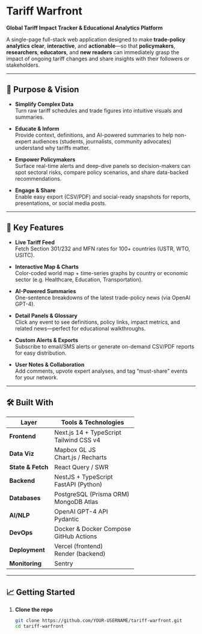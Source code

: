 # Tariff Warfront

**Global Tariff Impact Tracker & Educational Analytics Platform**

A single-page full-stack web application designed to make **trade-policy analytics** **clear**, **interactive**, and **actionable**—so that **policymakers**, **researchers**, **educators**, and **new readers** can immediately grasp the impact of ongoing tariff changes and share insights with their followers or stakeholders.

---

## 🎯 Purpose & Vision

- **Simplify Complex Data**  
  Turn raw tariff schedules and trade figures into intuitive visuals and summaries.

- **Educate & Inform**  
  Provide context, definitions, and AI-powered summaries to help non-expert audiences (students, journalists, community advocates) understand why tariffs matter.

- **Empower Policymakers**  
  Surface real-time alerts and deep-dive panels so decision-makers can spot sectoral risks, compare policy scenarios, and share data-backed recommendations.

- **Engage & Share**  
  Enable easy export (CSV/PDF) and social-ready snapshots for reports, presentations, or social media posts.

---

## 🚀 Key Features

- **Live Tariff Feed**  
  Fetch Section 301/232 and MFN rates for 100+ countries (USTR, WTO, USITC).

- **Interactive Map & Charts**  
  Color-coded world map + time-series graphs by country or economic sector (e.g. Healthcare, Education, Transportation).

- **AI-Powered Summaries**  
  One-sentence breakdowns of the latest trade-policy news (via OpenAI GPT-4).

- **Detail Panels & Glossary**  
  Click any event to see definitions, policy links, impact metrics, and related news—perfect for educational walkthroughs.

- **Custom Alerts & Exports**  
  Subscribe to email/SMS alerts or generate on-demand CSV/PDF reports for easy distribution.

- **User Notes & Collaboration**  
  Add comments, upvote expert analyses, and tag “must-share” events for your network.

---

## 🛠️ Built With

| Layer            | Tools & Technologies                          |
| ---------------- | --------------------------------------------- |
| **Frontend**     | Next.js 14 + TypeScript <br> Tailwind CSS v4   |
| **Data Viz**     | Mapbox GL JS <br> Chart.js / Recharts         |
| **State & Fetch**| React Query / SWR                             |
| **Backend**      | NestJS + TypeScript <br> FastAPI (Python)     |
| **Databases**    | PostgreSQL (Prisma ORM) <br> MongoDB Atlas     |
| **AI/NLP**       | OpenAI GPT-4 API <br> Pydantic                |
| **DevOps**       | Docker & Docker Compose <br> GitHub Actions   |
| **Deployment**   | Vercel (frontend) <br> Render (backend)       |
| **Monitoring**   | Sentry                                        |

---

## 📈 Getting Started

1. **Clone the repo**  
   ```bash
   git clone https://github.com/YOUR-USERNAME/tariff-warfront.git
   cd tariff-warfront
